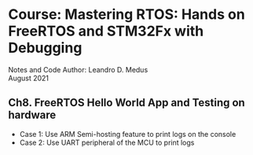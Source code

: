 # Course: Mastering RTOS: Hands on FreeRTOS and STM32Fx with Debugging

Notes and Code Author: Leandro D. Medus  
August 2021

## Ch8. FreeRTOS Hello World App and Testing on hardware


* Case 1: Use ARM Semi-hosting feature to print logs on the console
* Case 2: Use UART peripheral of the MCU to print logs

